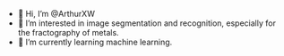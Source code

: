 - 👋 Hi, I’m @ArthurXW
- 👀 I’m interested in image segmentation and recognition, especially for the fractography of metals.
- 🌱 I’m currently learning machine learning.


<!---
ArthurXW/ArthurXW is a ✨ special ✨ repository because its `README.md` (this file) appears on your GitHub profile.
You can click the Preview link to take a look at your changes.
--->

